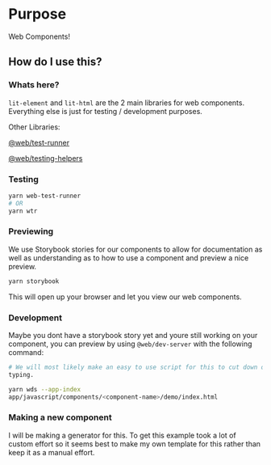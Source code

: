 # Purpose

Web Components!

## How do I use this?

### Whats here?

`lit-element` and `lit-html` are the 2 main libraries for web
components. Everything else is just for testing / development purposes.

Other Libraries:

[@web/test-runner](https://modern-web.dev/docs/test-runner/overview/)

[@web/testing-helpers](https://open-wc.org/docs/testing/helpers/)

### Testing

```bash
yarn web-test-runner
# OR
yarn wtr
```

### Previewing

We use Storybook stories for our components to allow for documentation as
well as understanding as to how to use a component and preview a nice
preview.

```bash
yarn storybook
```

This will open up your browser and let you view our web components.

### Development

Maybe you dont have a storybook story yet and youre still working on
your component, you can preview by using `@web/dev-server` with the following command:

```bash
# We will most likely make an easy to use script for this to cut down on
typing.

yarn wds --app-index
app/javascript/components/<component-name>/demo/index.html
```

### Making a new component

I will be making a generator for this. To get this example took a lot of
custom effort so it seems best to make my own template for this rather
than keep it as a manual effort.

